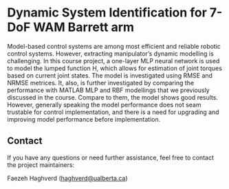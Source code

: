 # Dynamic System Identification for 7-DoF WAM Barrett arm 
Model-based control systems are among
most efficient and reliable robotic control systems.
However, extracting manipulator’s dynamic modelling is
challenging. In this course project, a one-layer MLP
neural network is used to model the lumped function
H, which allows for estimation of joint torques based on
current joint states. The model is investigated using RMSE
and NRMSE metrices. It, also, is further investigated
by comparing the performance with MATLAB MLP and
RBF modellings that we previously discussed in the course.
Compare to them, the model shows good results. However,
generally speaking the model performance does not seam
trustable for control implementation, and there is a need
for upgrading and improving model performance before
implementation.

## Contact
If you have any questions or need further assistance, feel free to contact the project maintainers:

Faezeh Haghverd (haghverd@ualberta.ca)
